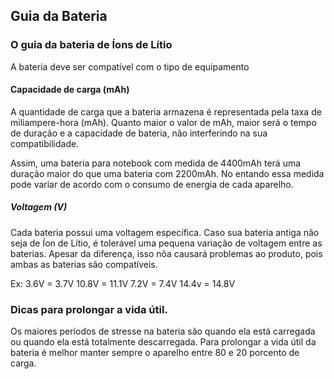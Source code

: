 ## Guia da Bateria 

### O guia da bateria de Íons de Lítio

A bateria deve ser compatível com o tipo de equipamento

#### Capacidade de carga (mAh)

A quantidade de carga que a bateria armazena é representada pela taxa de miliampere-hora (mAh). Quanto maior o valor de mAh, maior será o tempo de duração e a capacidade de bateria, não interferindo na sua compatibilidade.

Assim, uma bateria para notebook com medida de 4400mAh terá uma duração maior do que uma bateria com 2200mAh. No entando essa medida pode variar de acordo com o consumo de energia de cada aparelho.

##### Voltagem (V)

Cada bateria possui uma voltagem específica. Caso sua bateria antiga não seja de Íon de Lítio, é tolerável uma pequena variação de voltagem entre as baterias. Apesar da diferença, isso nõa causará problemas ao produto, pois ambas as baterias são compatíveis. 

Ex:
3.6V = 3.7V
10.8V = 11.1V
7.2V = 7.4V
14.4v = 14.8V


### Dicas para prolongar a vida útil.

Os maiores períodos de stresse na bateria são quando ela está carregada ou quando ela está totalmente descarregada. Para prolongar a vida útil da bateria é melhor manter sempre o aparelho entre 80 e 20 porcento de carga.
